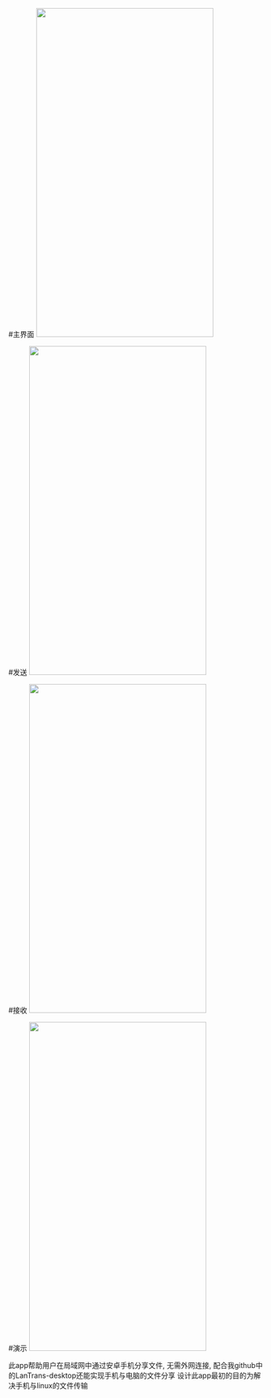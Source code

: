 #主界面
<img src=https://github.com/xanarry/LanTrans-android/blob/master/1.jpeg width=350 height=650/>

#发送
<img src=https://github.com/xanarry/LanTrans-android/blob/master/2.jpeg width=350 height=650/>

#接收
<img src=https://github.com/xanarry/LanTrans-android/blob/master/3.jpeg width=350 height=650/>

#演示
<img src=https://github.com/xanarry/LanTrans-android/blob/master/deamon.mp4 width=350 height=650/>

此app帮助用户在局域网中通过安卓手机分享文件, 无需外网连接, 配合我github中的LanTrans-desktop还能实现手机与电脑的文件分享
设计此app最初的目的为解决手机与linux的文件传输
